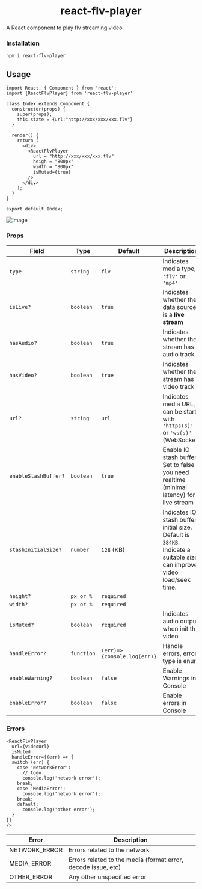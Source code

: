 <h1 align="center">react-flv-player</h1>
A React component to play flv streaming video.

### Installation
``
npm i react-flv-player
``

## Usage

```
import React, { Component } from 'react';
import {ReactFlvPlayer} from 'react-flv-player'

class Index extends Component {
  constructor(props) {
    super(props);
    this.state = {url:"http://xxx/xxx/xxx.flv"}
  }

  render() {
    return (
      <div>
        <ReactFlvPlayer
          url = "http://xxx/xxx/xxx.flv"
          heigh = "800px"
          width = "800px"
          isMuted={true}
        />
      </div>
    );
  }
}

export default Index;
```
![image](http://bingxiong.vip/wp-content/uploads/2019/06/home.png)


### Props
| Field              | Type                  | Default  | Description                              |
| ------------------ | --------------------- | ---------|------------------------------- |
| `type`             | `string`              |     `flv`     |Indicates media type, `'flv'` or `'mp4'` |
| `isLive?`          | `boolean`             |   `true`        |Indicates whether the data source is a **live stream** |
| `hasAudio?`        | `boolean`             |     `true`      |Indicates whether the stream has audio track |
| `hasVideo?`        | `boolean`             | `true`           |Indicates whether the stream has video track |
| `url?`             | `string`              |   `url`       |Indicates media URL, can be starts with `'https(s)'` or `'ws(s)'` (WebSocket) |
| `enableStashBuffer?`             | `boolean` | `true`                       | Enable IO stash buffer. Set to false if you need realtime (minimal latency) for live stream |
| `stashInitialSize?`              | `number`  | `128`        (KB)              | Indicates IO stash buffer initial size. Default is `384KB`. Indicate a suitable size can improve video load/seek time. |
| `height?`              | `px or %`  | `required`                      |  |
| `width?`              | `px or %`  | `required`                      |  |
| `isMuted?`              | `boolean`  | `required`                      | Indicates audio output when init the video |
| `handleError?`              | `function`  | `(err)=>{console.log(err)}`                      |Handle errors, error type is enum |
| `enableWarning?`        | `boolean`             | `false`           |Enable Warnings in Console|
| `enableError?`        | `boolean`             | `false`           |Enable errors in Console|

### Errors
```
<ReactFlvPlayer
  url={videoUrl}
  isMuted
  handleError={(err) => {
  switch (err) {
    case 'NetworkError':
      // todo
      console.log('network error');
    break;
    case 'MediaError':
      console.log('network error');
    break;
    default:
      console.log('other error');
  }
}}
/>
```
| Error         | Description                              |
| ------------- | ---------------------------------------- |
| NETWORK_ERROR | Errors related to the network            |
| MEDIA_ERROR   | Errors related to the media (format error, decode issue, etc) |
| OTHER_ERROR   | Any other unspecified error              |
